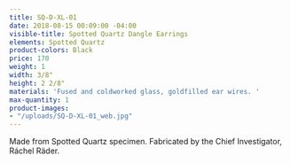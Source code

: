 ```yaml
---
title: SQ-D-XL-01
date: 2018-08-15 00:09:00 -04:00
visible-title: Spotted Quartz Dangle Earrings
elements: Spotted Quartz
product-colors: Black
price: 170
weight: 1
width: 3/8"
height: 2 2/8"
materials: 'Fused and coldworked glass, goldfilled ear wires. '
max-quantity: 1
product-images:
- "/uploads/SQ-D-XL-01_web.jpg"
---
```


Made from Spotted Quartz specimen. Fabricated by the Chief Investigator, Ráchel Räder.